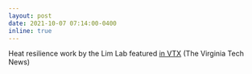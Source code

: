 ```yaml
---
layout: post
date: 2021-10-07 07:14:00-0400
inline: true
---
```

Heat resilience work by the Lim Lab featured [in VTX](https://vtx.vt.edu/articles/2021/09/fralinlifesci-theo-lim-outreach.html) (The Virginia Tech News)
